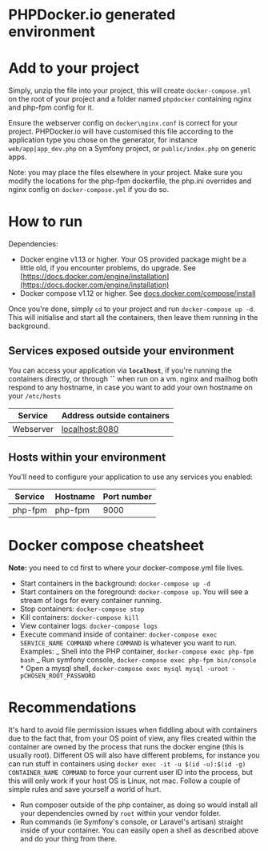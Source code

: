 # PHPDocker.io generated environment

# Add to your project

Simply, unzip the file into your project, this will create `docker-compose.yml` on the root of your project and a folder named `phpdocker` containing nginx and php-fpm config for it.

Ensure the webserver config on `docker\nginx.conf` is correct for your project. PHPDocker.io will have customised this file according to the application type you chose on the generator, for instance `web/app|app_dev.php` on a Symfony project, or `public/index.php` on generic apps.

Note: you may place the files elsewhere in your project. Make sure you modify the locations for the php-fpm dockerfile, the php.ini overrides and nginx config on `docker-compose.yml` if you do so.

# How to run

Dependencies:

- Docker engine v1.13 or higher. Your OS provided package might be a little old, if you encounter problems, do upgrade. See [https://docs.docker.com/engine/installation](https://docs.docker.com/engine/installation)
- Docker compose v1.12 or higher. See [docs.docker.com/compose/install](https://docs.docker.com/compose/install/)

Once you're done, simply `cd` to your project and run `docker-compose up -d`. This will initialise and start all the containers, then leave them running in the background.

## Services exposed outside your environment

You can access your application via **`localhost`**, if you're running the containers directly, or through **``** when run on a vm. nginx and mailhog both respond to any hostname, in case you want to add your own hostname on your `/etc/hosts`

| Service   | Address outside containers              |
| --------- | --------------------------------------- |
| Webserver | [localhost:8080](http://localhost:8080) |

## Hosts within your environment

You'll need to configure your application to use any services you enabled:

| Service | Hostname | Port number |
| ------- | -------- | ----------- |
| php-fpm | php-fpm  | 9000        |

# Docker compose cheatsheet

**Note:** you need to cd first to where your docker-compose.yml file lives.

- Start containers in the background: `docker-compose up -d`
- Start containers on the foreground: `docker-compose up`. You will see a stream of logs for every container running.
- Stop containers: `docker-compose stop`
- Kill containers: `docker-compose kill`
- View container logs: `docker-compose logs`
- Execute command inside of container: `docker-compose exec SERVICE_NAME COMMAND` where `COMMAND` is whatever you want to run. Examples:
  _ Shell into the PHP container, `docker-compose exec php-fpm bash`
  _ Run symfony console, `docker-compose exec php-fpm bin/console` \* Open a mysql shell, `docker-compose exec mysql mysql -uroot -pCHOSEN_ROOT_PASSWORD`

# Recommendations

It's hard to avoid file permission issues when fiddling about with containers due to the fact that, from your OS point of view, any files created within the container are owned by the process that runs the docker engine (this is usually root). Different OS will also have different problems, for instance you can run stuff in containers using `docker exec -it -u $(id -u):$(id -g) CONTAINER_NAME COMMAND` to force your current user ID into the process, but this will only work if your host OS is Linux, not mac. Follow a couple of simple rules and save yourself a world of hurt.

- Run composer outside of the php container, as doing so would install all your dependencies owned by `root` within your vendor folder.
- Run commands (ie Symfony's console, or Laravel's artisan) straight inside of your container. You can easily open a shell as described above and do your thing from there.
